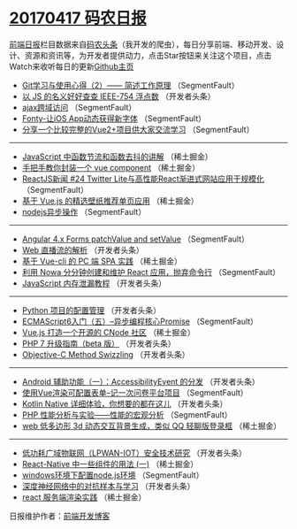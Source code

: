 # [20170417 码农日报](17.md)

[前端日报](https://qdkfweb.cn/c/news)栏目数据来自[码农头条](https://toutiao.qdkfweb.cn/)（我开发的爬虫），每日分享前端、移动开发、设计、资源和资讯等，为开发者提供动力，点击Star按钮来关注这个项目，点击Watch来收听每日的更新[Github主页](https://github.com/kujian/frontendDaily)
* [Git学习与使用心得（2）—— 简述工作原理](https://toutiao.qdkfweb.cn/34946.html) （SegmentFault）
* [以 JS 的名义好好查查 IEEE-754 浮点数](https://toutiao.qdkfweb.cn/34964.html) （开发者头条）
* [ajax跨域访问](https://toutiao.qdkfweb.cn/34943.html) （SegmentFault）
* [Fonty-让iOS App动态获得新字体](https://toutiao.qdkfweb.cn/34944.html) （SegmentFault）
* [分享一个比较完整的Vue2+项目供大家交流学习](https://toutiao.qdkfweb.cn/34934.html) （SegmentFault）

***
* [JavaScript 中函数节流和函数去抖的讲解](https://toutiao.qdkfweb.cn/34914.html) （稀土掘金）
* [手把手教你封装一个 vue component](https://toutiao.qdkfweb.cn/34915.html) （稀土掘金）
* [ReactJS新闻 #24 Twitter Lite与高性能React渐进式网站应用于规模化](https://toutiao.qdkfweb.cn/34947.html) （SegmentFault）
* [基于 Vue.js 的精选壁纸推荐单页应用](https://toutiao.qdkfweb.cn/34916.html) （稀土掘金）
* [nodejs异步操作](https://toutiao.qdkfweb.cn/34948.html) （SegmentFault）

***
* [Angular 4.x Forms patchValue and setValue](https://toutiao.qdkfweb.cn/34938.html) （SegmentFault）
* [Web 直播流的解析](https://toutiao.qdkfweb.cn/34972.html) （开发者头条）
* [基于 Vue-cli 的 PC 端 SPA 实践](https://toutiao.qdkfweb.cn/34918.html) （稀土掘金）
* [利用 Nowa 分分钟创建和维护 React 应用，抛弃命令行](https://toutiao.qdkfweb.cn/34939.html) （SegmentFault）
* [JavaScript 内存泄漏教程](https://toutiao.qdkfweb.cn/34952.html) （开发者头条）

***
* [Python 项目的配置管理](https://toutiao.qdkfweb.cn/34963.html) （开发者头条）
* [ECMAScript6入门（五）&#8211;异步编程核心Promise](https://toutiao.qdkfweb.cn/34941.html) （SegmentFault）
* [Vue.js 打造一个开源的 CNode 社区](https://toutiao.qdkfweb.cn/34910.html) （稀土掘金）
* [PHP 7 升级指南（beta 版）](https://toutiao.qdkfweb.cn/34976.html) （开发者头条）
* [Objective-C Method Swizzling](https://toutiao.qdkfweb.cn/34978.html) （开发者头条）

***
* [Android 辅助功能（一）：AccessibilityEvent 的分发](https://toutiao.qdkfweb.cn/34979.html) （开发者头条）
* [使用Vue渲染可配置表单&#8211;记一次问卷平台项目](https://toutiao.qdkfweb.cn/34935.html) （SegmentFault）
* [Kotlin Native 详细体验，你想要的都在这儿](https://toutiao.qdkfweb.cn/34980.html) （开发者头条）
* [PHP 性能分析与实验——性能的宏观分析](https://toutiao.qdkfweb.cn/34937.html) （SegmentFault）
* [web 低多边形 3d 动态交互背景生成，类似 QQ 轻聊版登录框](https://toutiao.qdkfweb.cn/34917.html) （稀土掘金）

***
* [低功耗广域物联网（LPWAN-IOT）安全技术研究](https://toutiao.qdkfweb.cn/34973.html) （开发者头条）
* [React-Native 中一些组件的用法 (一)](https://toutiao.qdkfweb.cn/34919.html) （稀土掘金）
* [windows环境下配置node.js环境](https://toutiao.qdkfweb.cn/34940.html) （SegmentFault）
* [深度神经网络中的对抗样本与学习](https://toutiao.qdkfweb.cn/34977.html) （开发者头条）
* [react 服务端渲染实践](https://toutiao.qdkfweb.cn/34912.html) （稀土掘金）

日报维护作者：[前端开发博客](https://qdkfweb.cn/) 